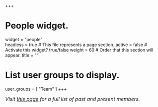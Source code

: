 +++
# People widget.
widget 		= "people"  
headless 	= true  	# This file represents a page section.
active 		= false  	# Activate this widget? true/false
weight 		= 60  		# Order that this section will appear.
title 		= ""

# List user groups to display.
user_groups = [ "Team" ]
+++

<div style="font-size: 1rem; margin-top: 10px"> <i> Visit <a href="people">this page</a> for a full list of past and present members. </i> </div>